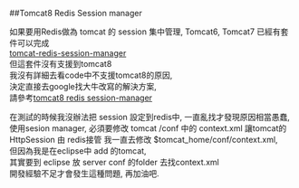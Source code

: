 ##Tomcat8 Redis Session manager

如果要用Redis做為 tomcat 的 session 集中管理, Tomcat6, Tomcat7 已經有套件可以完成  
[tomcat-redis-session-manager](https://github.com/jcoleman/tomcat-redis-session-manager)  
但這套件沒有支援到tomcat8  
我沒有詳細去看code中不支援tomcat8的原因,  
決定直接去google找大牛改寫的解決方案,  
請參考[tomcat8 redis session-manager](http://www.voidcn.com/blog/wang_biao_1314/article/p-4485812.html)  

在測試的時候我沒辦法把 session 設定到redis中, 一直亂找才發現原因相當愚蠢,  
使用sesion manager, 必須要修改 tomcat /conf 中的 context.xml 
讓tomcat的 HttpSession 由 redis接管 
我一直去修改 $tomcat_home/conf/context.xml,   
但因為我是在eclipse中 add 的tomcat,  
其實要到 eclipse 放 server conf 的folder 去找context.xml  
開發經驗不足才會發生這種問題, 再加油吧.